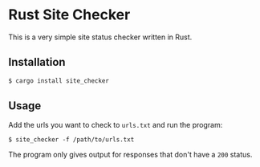 # Rust Site Checker

This is a very simple site status checker written in Rust.

## Installation

```bash
$ cargo install site_checker
```

## Usage

Add the urls you want to check to `urls.txt` and run the program:
```
$ site_checker -f /path/to/urls.txt
```

The program only gives output for responses that don't have a `200` status.
